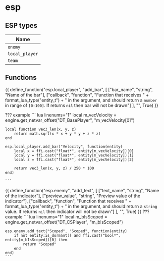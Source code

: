 # esp

## ESP types
| Name           |
| -------------- |
| `enemy`        |
| `local_player` |
| `team`         |

## Functions

{{ define_function("esp.local_player", "add_bar", [
    ["bar_name", "string", "Name of the bar"],
    ["callback", "function", "Function that receives " + format_lua_type("entity_t") + " in the argument, and should return a `number` in range of `[0-100]`. If returns `nil` then bar will not be drawn"]
], "", True) }}

??? example
    ``` lua linenums="1"
    local m_vecVelocity = engine.get_netvar_offset("DT_BasePlayer", "m_vecVelocity[0]")

    local function vec3_len(x, y, z)
        return math.sqrt(x * x + y * y + z * z)
    end

    esp.local_player.add_bar("Velocity", function(entity)
        local x = ffi.cast("float*", entity[m_vecVelocity])[0]
        local y = ffi.cast("float*", entity[m_vecVelocity])[1]
        local z = ffi.cast("float*", entity[m_vecVelocity])[2]

        return vec3_len(x, y, z) / 250 * 100
    end)

    ```

{{ define_function("esp.enemy", "add_text", [
    ["text_name",     "string",   "Name of the indicator"],
    ["preview_value", "string",   "Preview value of the indicator"],
    ["callback",      "function", "Function that receives " + format_lua_type("entity_t") + " in the argument, and should return a `string` value. If returns `nil` then indicator will not be drawn"]
], "", True) }}
??? example
    ``` lua linenums="1"
    local m_bIsScoped = engine.get_netvar_offset("DT_CSPlayer", "m_bIsScoped")

    esp.enemy.add_text("Scoped", "Scoped", function(entity)
        if not entity:is_dormant() and ffi.cast("bool*", entity[m_bIsScoped])[0] then
            return "Scoped"
        end
    end)
    ```
